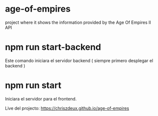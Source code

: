 # age-of-empires
project where it shows the information provided by the Age Of Empires II API

# npm run start-backend 
Este comando iniciara el servidor backend ( siempre primero desplegar el backend )
# npm run start
Iniciara el servidor para el frontend.


Live del projecto: https://chriszdeux.github.io/age-of-empires
